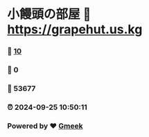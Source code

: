 # 小饅頭の部屋 :link: https://grapehut.us.kg 
### :page_facing_up: [10](https://grapehut.us.kg/tag.html) 
### :speech_balloon: 0 
### :hibiscus: 53677 
### :alarm_clock: 2024-09-25 10:50:11 
### Powered by :heart: [Gmeek](https://github.com/Meekdai/Gmeek)
